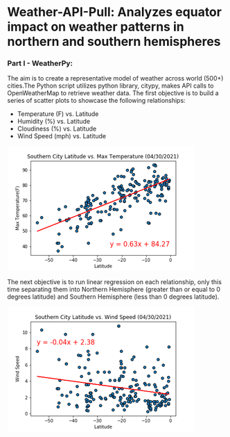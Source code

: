 # Weather-API-Pull: Analyzes equator impact on weather patterns in northern and southern hemispheres 

### Part I - WeatherPy:
The aim is to create a representative model of weather across world (500+) cities.The Python script utilizes python library, citypy,  makes API calls to OpenWeatherMap to retrieve weather data. 
The first objective is to build a series of scatter plots to showcase the following relationships:
* Temperature (F) vs. Latitude
* Humidity (%) vs. Latitude
* Cloudiness (%) vs. Latitude
* Wind Speed (mph) vs. Latitude

<img src="https://github.com/julia-claira/Weather-API-Pull/blob/main/output_data/fig6_linear_S_city_lat_vs_max_temp.png">

The next objective is to run linear regression on each relationship, only this time separating them into Northern Hemisphere (greater than or equal to 0 degrees latitude) and Southern Hemisphere (less than 0 degrees latitude). 

<img src="https://github.com/julia-claira/Weather-API-Pull/blob/main/output_data/fig12_linear_N_city_lat_vs_wind_speed.png">
